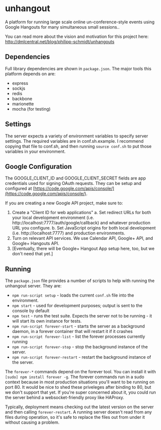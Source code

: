 unhangout
=========

A platform for running large scale online un-conference-style events using Google Hangouts for many simultaneous small sessions..

You can read more about the vision and motivation for this project here: http://dmlcentral.net/blog/philipp-schmidt/unhangouts


Dependencies
------------

Full library dependencies are shown in `package.json`. The major tools this platform depends on are:

 - express
 - sockjs
 - redis
 - backbone
 - marionette
 - mocha (for testing)

Settings
--------

The server expects a variety of environment variables to specify server settings. The required variables are in conf.sh.example. I recommend copying that file to conf.sh, and then running `source conf.sh` to put those variables in your environment.


Google Configuration
--------------------

The GOOGLE_CLIENT_ID and GOOGLE_CLIENT_SECRET fields are app credentials used for signing OAuth requests. They can be setup and configured at [https://code.google.com/apis/console/](https://code.google.com/apis/console/).

If you are creating a new Google API project, make sure to:

 1. Create a "Client ID for web applications"
	a. Set redirect URLs for both your local development environment (i.e. http://localhost:7777/auth/google/callback) and whatever production URL you configure.
	b. Set JavaScript origins for both local development (i.e. http://localhost:7777) and production environments.
 2. Turn on relevant API services. We use Calendar API, Google+ API, and Google+ Hangouts API.
 3. [Eventually, there will be Google+ Hangout App setup here, too, but we don't need that yet.]


Running
----------

The `package.json` file provides a number of scripts to help with running the unhangout server. They are:

 * `npm run-script setup` - loads the current `conf.sh` file into the environment.
 * `npm start` - used for development purposes; output is sent to the console by default
 * `npm test` - runs the test suite. Expects the server not to be running - it will start its own instance for tests.
 * `npm run-script forever-start` - starts the server as a background daemon, in a forever container that will restart it if it crashes
 * `npm run-script forever-list` - list the forever processes currently running
 * `npm run-script forever-stop` - stop the background instance of the server.
 * `npm run-script forever-restart` - restart the background instance of the server.


The `forever-*` commands depend on the forever tool. You can install it with `[sudo] npm install forever -g`. The forever commands run in a sudo context because in most production situations you'll want to be running on port 80. It would be nice to shed these priveleges after binding to 80, but we don't support that yet. If you're super concerned about it, you could run the server behind a websocket-friendly proxy like HAProxy.

Typically, deployment means checking out the latest version on the server and then calling `forever-restart`. A running server doesn't read from any files during operation, so it's safe to replace the files out from under it without causing a problem.
